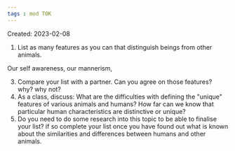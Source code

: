 ```yaml
---
tags : mod TOK
---
```

Created: 2023-02-08 

1. List as many features as you can that distinguish beings from other animals. 

Our self awareness, our mannerism, 

3. Compare your list with a partner. Can you agree on those features? why? why not? 
4. As a class, discuss: What are the difficulties with defining the "unique" features of various animals and humans? How far can we know that particular human characteristics are distinctive or unique? 
5. Do you need to do some research into  this topic to be able to finalise your list? if so complete your list once you have found out what is known about the similarities and differences between humans and other animals.